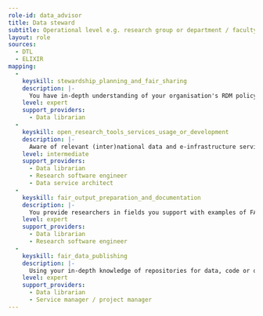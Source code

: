 ```yaml
---
role-id: data_advisor
title: Data steward
subtitle: Operational level e.g. research group or department / faculty
layout: role
sources: 
  - DTL
  - ELIXIR
mapping: 
  - 
    keyskill: stewardship_planning_and_fair_sharing
    description: |-
      You have in-depth understanding of your organisation's RDM policy, and of the policies of relevant research funders in relation to planning for FAIR outputs, including Data Management Plans. You have in-depth knowledge of  the legal and ethical frameworks applicable to the research communities you support. You are also familiar with these communities’ research methods, tools, standards and services used locally.   You are able to translate this knowledge and understanding into Data Management Plan (DMP) templates for the researchers you support, providing expert advice appropriate to  all career stages.  You can articulate how planning benefits the researcher as the ‘first reuser’ of their outputs, and seek help where needed from other professional services.
    level: expert
    support_providers: 
      - Data librarian
  - 
    keyskill: open_research_tools_services_usage_or_development
    description: |-
      Aware of relevant (inter)national data and e-infrastructure services you identify and respond to the needs of researchers and stakeholders in the areas you support for FAIR tools, services or resources. You provide guidance and instruction on discovery, acquisition and (re-)use of data, including local collection and those in the public domain. You ensure these are as open possible to reuse, according to organisational policy and legal obligations. Liaising with relevant professional services, e.g. research software engineers and data service architects, you develop and implement standard solutions for recurring issues and deliver training on their effective application, also ensuring that the organisation’s service management processes are followed.
    level: intermediate
    support_providers: 
      - Data librarian
      - Research software engineer
      - Data service architect
  - 
    keyskill: fair_output_preparation_and_documentation
    description: |-
      You provide researchers in fields you support with examples of FAIR and open data or software that advances research, and describe the relevance of FAIR principles to the norms for validation or reproducibility in their domains. You provide expert advice on making data findable, and on cleaning data to make it actionable and interoperable for reuse. Knowledgeable about ethical and commercial constraints on data access, you liaise with relevant professional services and systems. You provide expert advice on appraising and selecting data of value for reuse, and on good practice in managing software code, including versioning and documentation.
    level: expert
    support_providers: 
      - Data librarian
      - Research software engineer
  - 
    keyskill: fair_data_publishing
    description: |-
      Using your in-depth knowledge of repositories for data, code or other outputs (such as samples or protocols), you direct researchers in your area to these repositories and other services that are a good fit to their domain, the characteristics of their data, and their data management processes. You provide expert advice to researchers in your area on data formats and vocabularies relevant to their research domains, and on the deposition processes of repositories, whether these are locally provided or external. You liaise with relevant professional services to ensure appropriate constraints on how FAIR the research outputs will be, depending e.g. on assessment of ethical impacts, data protection, or licensing and IP rights.
    level: expert
    support_providers: 
      - Data librarian
      - Service manager / project manager
---
```

